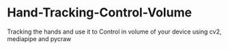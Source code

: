 # Hand-Tracking-Control-Volume
 Tracking the hands and use it to Control in volume of your device using cv2, mediapipe and pycraw
